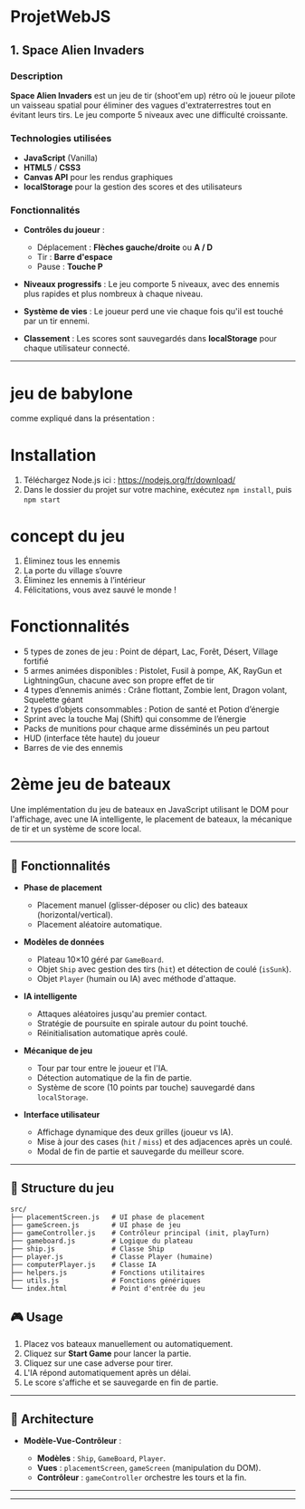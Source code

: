 
# ProjetWebJS
## 1. **Space Alien Invaders**

### Description
**Space Alien Invaders** est un jeu de tir (shoot'em up) rétro où le joueur pilote un vaisseau spatial pour éliminer des vagues d'extraterrestres tout en évitant leurs tirs. Le jeu comporte 5 niveaux avec une difficulté croissante.

### Technologies utilisées
- **JavaScript** (Vanilla)
- **HTML5** / **CSS3**
- **Canvas API** pour les rendus graphiques
- **localStorage** pour la gestion des scores et des utilisateurs

### Fonctionnalités
- **Contrôles du joueur** :
  - Déplacement : **Flèches gauche/droite** ou **A / D**
  - Tir : **Barre d'espace**
  - Pause : **Touche P**
  
- **Niveaux progressifs** :
  Le jeu comporte 5 niveaux, avec des ennemis plus rapides et plus nombreux à chaque niveau.

- **Système de vies** :
  Le joueur perd une vie chaque fois qu'il est touché par un tir ennemi.

- **Classement** :
  Les scores sont sauvegardés dans **localStorage** pour chaque utilisateur connecté.

---
# jeu de babylone

comme expliqué dans la présentation :

# Installation

1. Téléchargez Node.js ici : https://nodejs.org/fr/download/
2. Dans le dossier du projet sur votre machine, exécutez `npm install`, puis `npm start`

# concept du jeu

1. Éliminez tous les ennemis
2. La porte du village s’ouvre
3. Éliminez les ennemis à l’intérieur
4. Félicitations, vous avez sauvé le monde !

# Fonctionnalités

* 5 types de zones de jeu : Point de départ, Lac, Forêt, Désert, Village fortifié
* 5 armes animées disponibles : Pistolet, Fusil à pompe, AK, RayGun et LightningGun, chacune avec son propre effet de tir
* 4 types d’ennemis animés : Crâne flottant, Zombie lent, Dragon volant, Squelette géant
* 2 types d’objets consommables : Potion de santé et Potion d’énergie
* Sprint avec la touche Maj (Shift) qui consomme de l’énergie
* Packs de munitions pour chaque arme disséminés un peu partout
* HUD (interface tête haute) du joueur
* Barres de vie des ennemis

# 2ème jeu de bateaux

Une implémentation du jeu de bateaux en JavaScript utilisant le DOM pour l'affichage, avec une IA intelligente, le placement de bateaux, la mécanique de tir et un système de score local.

---

## 🚀 Fonctionnalités

* **Phase de placement**

  * Placement manuel (glisser-déposer ou clic) des bateaux (horizontal/vertical).
  * Placement aléatoire automatique.

* **Modèles de données**

  * Plateau 10×10 géré par `GameBoard`.
  * Objet `Ship` avec gestion des tirs (`hit`) et détection de coulé (`isSunk`).
  * Objet `Player` (humain ou IA) avec méthode d'attaque.

* **IA intelligente**

  * Attaques aléatoires jusqu'au premier contact.
  * Stratégie de poursuite en spirale autour du point touché.
  * Réinitialisation automatique après coulé.

* **Mécanique de jeu**

  * Tour par tour entre le joueur et l'IA.
  * Détection automatique de la fin de partie.
  * Système de score (10 points par touche) sauvegardé dans `localStorage`.

* **Interface utilisateur**

  * Affichage dynamique des deux grilles (joueur vs IA).
  * Mise à jour des cases (`hit` / `miss`) et des adjacences après un coulé.
  * Modal de fin de partie et sauvegarde du meilleur score.

---

## 📁 Structure du jeu

```text
src/
├── placementScreen.js   # UI phase de placement
├── gameScreen.js        # UI phase de jeu
├── gameController.js    # Contrôleur principal (init, playTurn)
├── gameboard.js         # Logique du plateau
├── ship.js              # Classe Ship
├── player.js            # Classe Player (humaine)
├── computerPlayer.js    # Classe IA
├── helpers.js           # Fonctions utilitaires
├── utils.js             # Fonctions génériques
└── index.html           # Point d'entrée du jeu
```

## 🎮 Usage

1. Placez vos bateaux manuellement ou automatiquement.
2. Cliquez sur **Start Game** pour lancer la partie.
3. Cliquez sur une case adverse pour tirer.
4. L'IA répond automatiquement après un délai.
5. Le score s'affiche et se sauvegarde en fin de partie.

---

## 🧩 Architecture

* **Modèle-Vue-Contrôleur** :

  * **Modèles** : `Ship`, `GameBoard`, `Player`.
  * **Vues** : `placementScreen`, `gameScreen` (manipulation du DOM).
  * **Contrôleur** : `gameController` orchestre les tours et la fin.

---

---

